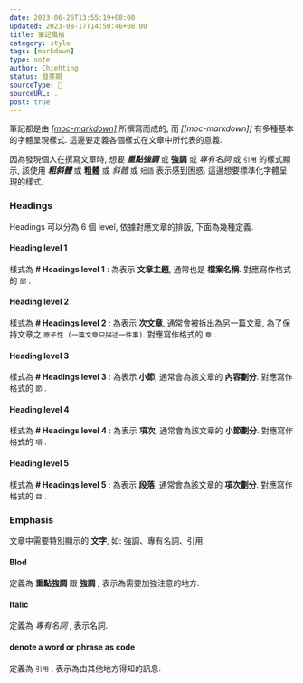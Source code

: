 ```yaml
---
date: 2023-06-26T13:55:19+08:00
updated: 2023-08-17T14:50:46+08:00
title: 筆記風格
category: style
tags: [markdown]
type: note
author: Chiehting
status: 發芽期
sourceType: 💭️
sourceURL: .
post: true
---
```


筆記都是由 *[[moc-markdown]]([[moc-markdown]])* 所撰寫而成的, 而 *[[moc-markdown]]* 有多種基本的字體呈現樣式. 這邊要定義各個樣式在文章中所代表的意義.

<!--more-->

因為發現個人在撰寫文章時, 想要 ***重點強調*** 或 **強調** 或 *專有名詞* 或 `引用` 的樣式顯示, 該使用 ***粗斜體*** 或 **粗體** 或 *斜體*  或 `短語` 表示感到困惑. 這邊想要標準化字體呈現的樣式.

### Headings 

Headings 可以分為 6 個 level, 依據對應文章的排版, 下面為幾種定義.

#### Heading level 1

樣式為 **# Headings level 1** : 為表示 **文章主題**, 通常也是 **檔案名稱**.
對應寫作格式的 `部` .

#### Heading level 2

樣式為 **# Headings level 2** : 為表示 **次文章**, 通常會被拆出為另一篇文章, 為了保持文章之 `原子性 (一篇文章只描述一件事)`.
對應寫作格式的 `章` .

#### Heading level 3

樣式為 **# Headings level 3** : 為表示 **小節**, 通常會為該文章的 **內容劃分**.
對應寫作格式的 `節` .

#### Heading level 4

樣式為 **# Headings level 4** : 為表示 **項次**, 通常會為該文章的 **小節劃分**.
對應寫作格式的 `項` .

#### Heading level 5

樣式為 **# Headings level 5** : 為表示 **段落**, 通常會為該文章的 **項次劃分**.
對應寫作格式的 `目` .

### Emphasis

文章中需要特別顯示的 **文字**, 如: 強調、專有名詞、引用.

#### Blod

定義為 **重點強調**  跟 **強調** , 表示為需要加強注意的地方. 

#### Italic

定義為 *專有名詞* , 表示名詞. 

#### denote a word or phrase as code

定義為 `引用` , 表示為由其他地方得知的訊息.
